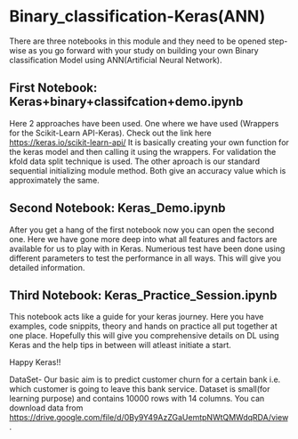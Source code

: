 # Binary_classification-Keras(ANN)
There are three notebooks in this module and they need to be opened step-wise as you go forward with your study on building your own Binary classification Model using ANN(Artificial Neural Network).

## First Notebook: Keras+binary+classifcation+demo.ipynb

Here 2 approaches have been used. One where we have used (Wrappers for the Scikit-Learn API-Keras). Check out the link here https://keras.io/scikit-learn-api/ It is basically creating your own function for the keras model and then calling it using the wrappers. For validation the kfold data split technique is used.
The other aproach is our standard sequential initializing module method. Both give an accuracy value which is approximately the same.

## Second Notebook: Keras_Demo.ipynb

After you get a hang of the first notebook now you can open the second one. Here we have gone more deep into what all features and factors are available for us to play with in Keras. Numerious test have been done using different parameters to test the performance in all ways. This will give you detailed information.
 
 ## Third Notebook: Keras_Practice_Session.ipynb
 
 This notebook acts like a guide for your keras journey. Here you have examples, code snippits, theory and hands on practice all put together at one place. Hopefully this will give you comprehensive details on DL using Keras and the help tips in between will atleast initiate a start.

Happy Keras!!


DataSet-
Our basic aim is to predict customer churn for a certain bank i.e. which customer is going to leave this bank service. Dataset is small(for learning purpose) and contains 10000 rows with 14 columns.  You can download data from https://drive.google.com/file/d/0By9Y49AzZGaUemtpNWtQMWdqRDA/view.
